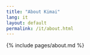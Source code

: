 ```yaml
---
title: "About Kimai"
lang: it
layout: default
permalink: /it/about.html
---
```


{% include pages/about.md %}
